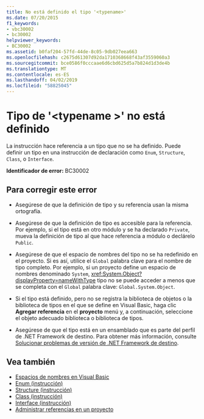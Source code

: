 ```yaml
---
title: No está definido el tipo '<typename>'
ms.date: 07/20/2015
f1_keywords:
- vbc30002
- bc30002
helpviewer_keywords:
- BC30002
ms.assetid: b0faf204-57fd-44de-8c05-9db027eea663
ms.openlocfilehash: c2675d61307d92da1710368668f43af3559060a3
ms.sourcegitcommit: bce0586f0cccaae6d6cbd625d5a7b824d1d3de4b
ms.translationtype: MT
ms.contentlocale: es-ES
ms.lasthandoff: 04/02/2019
ms.locfileid: "58825045"
---
```

# <a name="type-typename-is-not-defined"></a>Tipo de '\<typename >' no está definido
La instrucción hace referencia a un tipo que no se ha definido. Puede definir un tipo en una instrucción de declaración como `Enum`, `Structure`, `Class`, o `Interface`.  
  
 **Identificador de error:** BC30002  
  
## <a name="to-correct-this-error"></a>Para corregir este error  
  
-   Asegúrese de que la definición de tipo y su referencia usan la misma ortografía.  
  
-   Asegúrese de que la definición de tipo es accesible para la referencia. Por ejemplo, si el tipo está en otro módulo y se ha declarado `Private`, mueva la definición de tipo al que hace referencia a módulo o declárelo `Public`.  
  
-   Asegúrese de que el espacio de nombres del tipo no se ha redefinido en el proyecto. Si es así, utilice el `Global` palabra clave para el nombre de tipo completo. Por ejemplo, si un proyecto define un espacio de nombres denominado `System`, <xref:System.Object?displayProperty=nameWithType> tipo no se puede acceder a menos que se completa con el `Global` palabra clave: `Global.System.Object`.  
  
-   Si el tipo está definido, pero no se registra la biblioteca de objetos o la biblioteca de tipos en el que se define en Visual Basic, haga clic **Agregar referencia** en el **proyecto** menú y, a continuación, seleccione el objeto adecuado biblioteca o biblioteca de tipos.  
  
-   Asegúrese de que el tipo está en un ensamblado que es parte del perfil de .NET Framework de destino. Para obtener más información, consulte [Solucionar problemas de versión de .NET Framework de destino](/visualstudio/msbuild/troubleshooting-dotnet-framework-targeting-errors).  
  
## <a name="see-also"></a>Vea también

- [Espacios de nombres en Visual Basic](../../../visual-basic/programming-guide/program-structure/namespaces.md)
- [Enum (instrucción)](../../../visual-basic/language-reference/statements/enum-statement.md)
- [Structure (instrucción)](../../../visual-basic/language-reference/statements/structure-statement.md)
- [Class (instrucción)](../../../visual-basic/language-reference/statements/class-statement.md)
- [Interface (instrucción)](../../../visual-basic/language-reference/statements/interface-statement.md)
- [Administrar referencias en un proyecto](/visualstudio/ide/managing-references-in-a-project)

